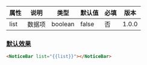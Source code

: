 | 属性 | 说明 | 类型 | 默认值 | 必填 | 版本 |
| - | - | - | - | - | - |
| list | 数据项 | boolean | false | 否 | 1.0.0 |

### [默认效果](#默认效果)

```html
<NoticeBar list="{{list}}"></NoticeBar>
```
